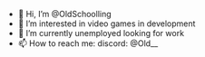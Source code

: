 - 👋 Hi, I’m @OldSchoolling
- 👀 I’m interested in video games in development
- 🌱 I’m currently unemployed looking for work
- 📫 How to reach me: discord: @Old__

<!---
OldSchoolling/OldSchoolling is a ✨ special ✨ repository because its `README.md` (this file) appears on your GitHub profile.
You can click the Preview link to take a look at your changes.
--->
